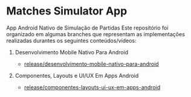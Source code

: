 # Matches Simulator App

App Android Nativo de Simulação de Partidas
Este repositório foi organizado em algumas branches que representam as implementações realizadas durantes os seguintes conteúdos/vídeos:

1. Desenvolvimento Mobile Nativo Para Android
   - [release/desenvolvimento-mobile-nativo-para-android](https://github.com/pativilaka/matches-simulator-app/tree/release/desenvolvimento-mobile-nativo-para-android)


2. Componentes, Layouts e UI/UX Em Apps Android
   - [release/componentes-layouts-ui-ux-em-apps-android](https://github.com/pativilaka/matches-simulator-app/tree/release/componentes-layouts-ui-ux-em-apps-android)

